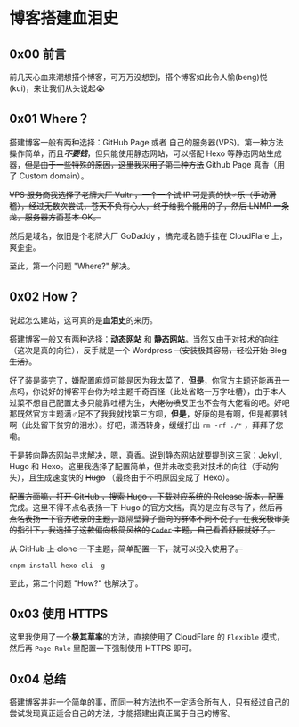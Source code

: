 # 博客搭建血泪史


## 0x00 前言

前几天心血来潮想搭个博客，可万万没想到，搭个博客如此令人愉(beng)悦(kui)，来让我们从头说起😭

## 0x01 Where？

搭建博客一般有两种选择：GitHub Page 或者 自己的服务器(VPS)。第一种方法操作简单，而且***不要钱***，但只能使用静态网站，可以搭配 Hexo 等静态网站生成器，~~但是由于一些特殊的原因，这里我采用了第二种方法~~ Github Page 真香（用了 Custom domain）。

~~VPS 服务商我选择了老牌大厂 Vultr ，一个一个试 IP 可是真的快♂乐（手动滑稽），经过无数次尝试，苍天不负有心人，终于给我个能用的了，然后 LNMP 一条龙，服务器方面基本 OK。~~

然后是域名，依旧是个老牌大厂 GoDaddy ，搞完域名随手挂在 CloudFlare 上，爽歪歪。

至此，第一个问题 "Where?" 解决。

## 0x02 How？

说起怎么建站，这可真的是**血泪史**的来历。

搭建博客一般又有两种选择：**动态网站** 和 **静态网站**。当然又由于对技术的向往（这次是真的向往），反手就是一个 Wordpress ~~（安装极其容易，轻松开始 Blog 生活）~~。

好了装是装完了，嫌配置麻烦可能是因为我太菜了，**但是**，你官方主题还能再丑一点吗，你说好的博客平台你为啥主题千奇百怪（此处省略一万字吐槽），由于本人过菜不想自己配置太多只能靠吐槽为生，~~大佬勿喷~~反正也不会有大佬看的吧。好吧那既然官方主题满♂足不了我我就找第三方呗，**但是**，好康的是有啊，但是都要钱啊（此处留下贫穷的泪水）。好吧，潇洒转身，缓缓打出 `rm -rf ./*`  ，拜拜了您嘞。

于是转向静态网站寻求解决，嗯，真香。说到静态网站就要提到这三家：Jekyll, Hugo 和 Hexo。这里我选择了配置简单，但并未改变我对技术的向往（手动狗头），且生成速度快的 ~~Hugo~~ （最终由于不明原因变成了 Hexo）。

~~配置方面嘛，打开 GitHub ，搜索 Hugo ，下载对应系统的 Release 版本，配置完成。这里不得不点名表扬一下 Hugo 的官方文档，真的是应有尽有了，然后再点名表扬一下官方收录的主题，~~跟隔壁~~算了面向的群体不同不说了。在我究极审美的指引下，我选择了这款偏向极简风格的 `Coder` 主题，自己看着舒服就好了。~~

~~从 GitHub 上 clone 一下主题，简单配置一下，就可以投入使用了。~~

```shell
cnpm install hexo-cli -g
```

至此，第二个问题 "How?" 也解决了。

## 0x03 使用 HTTPS

这里我使用了一个**极其草率**的方法，直接使用了 CloudFlare 的 `Flexible` 模式，然后再 `Page Rule` 里配置一下强制使用 HTTPS 即可。

## 0x04 总结

搭建博客并非一个简单的事，而同一种方法也不一定适合所有人，只有经过自己的尝试发现真正适合自己的方法，才能搭建出真正属于自己的博客。
